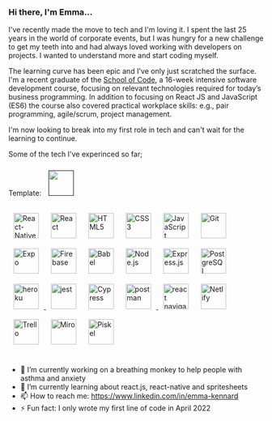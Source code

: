 ### Hi there, I'm Emma...

I've recently made the move to tech and I'm loving it. I spent the last 25 years in the world of corporate events, but I was hungry for a new challenge to get my teeth into and had always loved working with developers on projects. I wanted to understand more and start coding myself.

The learning curve has been epic and I've only just scratched the surface. I'm a recent graduate of the [School of Code](https://www.schoolofcode.co.uk/), a 16-week intensive software development course, focusing on relevant technologies required for today’s business programming. In addition to focusing on React JS and JavaScript (ES6) the course also covered practical workplace skills: e.g., pair programming, agile/scrum, project management.

I'm now looking to break into my first role in tech and can't wait for the learning to continue.

Some of the tech I've experinced so far;

Template: <a href="" target="_blank"><img style="margin: 10px" src="" alt="" height="50"/></a>

<div align="left">
<a href="https://reactnative.dev/" target="_blank"><img style="margin: 10px" src="https://svgarchive.com/wp-content/uploads/react-native.svg" alt="React-Native" height="50"/></a>
<a href="https://beta.reactjs.org/" target="_blank"><img style="margin: 10px" src="https://profilinator.rishav.dev/skills-assets/react-original-wordmark.svg" alt="React" height="50" /></a>
<a href="https://developer.mozilla.org/en-US/docs/Glossary/HTML5" target="_blank"><img style="margin: 10px" src="https://seeklogo.com/images/H/html5-logo-EF92D240D7-seeklogo.com.png" alt="HTML5" height="50"/></a>
<a href="https://www.w3schools.com/css/" target="_blank"><img style="margin: 10px" src="https://profilinator.rishav.dev/skills-assets/css3-original-wordmark.svg" alt="CSS3" height="50" /></a>
<a href="https://www.javascript.com/" target="_blank"><img style="margin: 10px" src="https://profilinator.rishav.dev/skills-assets/javascript-original.svg" alt="JavaScript" height="50" /></a>
<a href="https://github.com/" target="_blank"><img style="margin: 10px" src="https://profilinator.rishav.dev/skills-assets/git-scm-icon.svg" alt="Git" height="50" /></a>
<a href="https://docs.expo.dev/" target="_blank"><img style="margin: 10px" src="https://www.vectorlogo.zone/logos/expoio/expoio-ar21.svg" alt="Expo" height="50"/></a>
<a href="https://firebase.google.com/" target="_blank"><img style="margin: 10px" src="https://cdn4.iconfinder.com/data/icons/google-i-o-2016/512/google_firebase-2-128.png" alt="Firebase" height="50"/></a>
<a href="https://babeljs.io/" target="_blank"><img style="margin: 10px" src="https://d33wubrfki0l68.cloudfront.net/7a197cfe44548cc1a3f581152af70a3051e11671/78df8/img/babel.svg" alt="Babel" height="50"/></a>
<a href="https://nodejs.org/" target="_blank"><img style="margin: 10px" src="https://www.vectorlogo.zone/logos/nodejs/nodejs-horizontal.svg" alt="Node.js" height="50" /></a>
<a href="https://expressjs.com/" target="_blank"><img style="margin: 10px" src="https://svg2raster.fileformat.info/vlz.jsp?svg=%2Flogos%2Fexpressjs%2Fexpressjs-ar21.svg" alt="Express.js" height="50" /></a>
<a href="https://www.postgresql.org/" target="_blank"><img style="margin: 10px" src="https://profilinator.rishav.dev/skills-assets/postgresql-original-wordmark.svg" alt="PostgreSQL" height="50" /></a>
<a href="https://heroku.com" target="_blank"> <img style="margin: 10px" src="https://github.com/jalbertsr/logo-badge-images/blob/master/img/rsz_heroku.png?raw=true" alt="heroku" height="50"/> </a>
<a href="https://jestjs.io" target="_blank"> <img style="margin: 10px" src="https://www.vectorlogo.zone/logos/jestjsio/jestjsio-icon.svg" alt="jest" height="50"/></a>
<a href="https://www.cypress.io/" target="_blank"><img style="margin: 10px" src="https://mobile.twitter.com/Cypress_io/photo" alt="Cypress" height="50"/></a>
<a href="https://postman.com" target="_blank"> <img style="margin: 10px" src="https://www.vectorlogo.zone/logos/getpostman/getpostman-icon.svg" alt="postman" height="50"/> </a>
<a href="https://reactnavigation.org/" target="_blank"><img style="margin: 10px" src="https://miro.medium.com/max/1400/1*OVxQLX_4Zr78m9YRW-FLqg.jpeg" alt="react navigation" height="50"/></a>
<a href="https://www.netlify.com/" target="_blank"><img style="margin: 10px" src="https://www.vectorlogo.zone/logos/netlify/netlify-ar21.svg" alt="Netlify" height="50"/></a>
<a href="https://trello.com/" target="_blank"><img style="margin: 10px" src="https://www.vectorlogo.zone/logos/trello/trello-ar21.svg" alt="Trello" height="50"/></a>
<a href="https://miro.com/" target="_blank"><img style="margin: 10px" src="https://cdn.worldvectorlogo.com/logos/miro-2.svg" alt="Miro" height="50"/></a>
<a href="https://www.piskelapp.com/" target="_blank"><img style="margin: 10px" src="https://www.piskelapp.com/static/resources/logo_transparent_small_compact.png" alt="Piskel" height="50"/></a>
</div>
<br>


- 🔭 I’m currently working on a breathing monkey to help people with asthma and anxiety
- 🌱 I’m currently learning about react.js, react-native and spritesheets
- 📫 How to reach me: https://www.linkedin.com/in/emma-kennard
- ⚡ Fun fact: I only wrote my first line of code in April 2022
